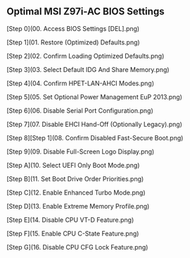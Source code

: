 ## Optimal MSI Z97i-AC BIOS Settings

[Step 0](00. Access BIOS Settings [DEL].png)

[Step 1](01. Restore (Optimized) Defaults.png)

[Step 2](02. Confirm Loading Optimized Defaults.png)

[Step 3](03. Select Default IDG And Share Memory.png)

[Step 4](04. Confirm HPET-LAN-AHCI Modes.png)

[Step 5](05. Set Optional Power Management EuP 2013.png)

[Step 6](06. Disable Serial Port Configuration.png)

[Step 7](07. Disable EHCI Hand-Off (Optionally Legacy).png)

[Step 8][Step 1](08. Confirm Disabled Fast-Secure Boot.png)

[Step 9](09. Disable Full-Screen Logo Display.png)

[Step A](10. Select UEFI Only Boot Mode.png)

[Step B](11. Set Boot Drive Order Priorities.png)

[Step C](12. Enable Enhanced Turbo Mode.png)

[Step D](13. Enable Extreme Memory Profile.png)

[Step E](14. Disable CPU VT-D Feature.png)

[Step F](15. Enable CPU C-State Feature.png)

[Step G](16. Disable CPU CFG Lock Feature.png)
